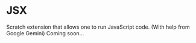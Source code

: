 # JSX
Scratch extension that allows one to run JavaScript code.
(With help from Google Gemini)
Coming soon...
